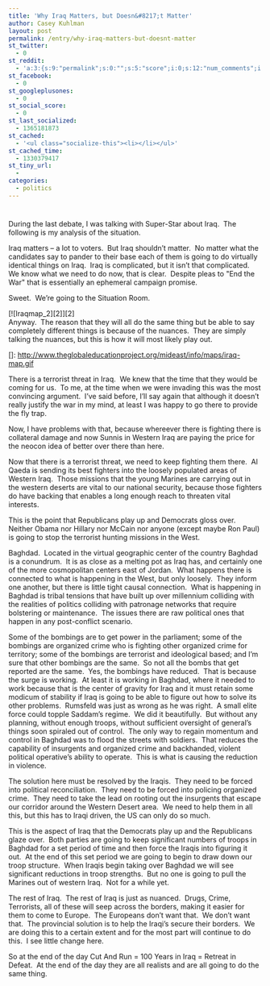 ```yaml
---
title: 'Why Iraq Matters, but Doesn&#8217;t Matter'
author: Casey Kuhlman
layout: post
permalink: /entry/why-iraq-matters-but-doesnt-matter
st_twitter:
  - 0
st_reddit:
  - 'a:3:{s:9:"permalink";s:0:"";s:5:"score";i:0;s:12:"num_comments";i:0;}'
st_facebook:
  - 0
st_googleplusones:
  - 0
st_social_score:
  - 0
st_last_socialized:
  - 1365181873
st_cached:
  - '<ul class="socialize-this"><li></li></ul>'
st_cached_time:
  - 1330379417
st_tiny_url:
  - 
categories:
  - politics
---
```

# 

During the last debate, I was talking with Super-Star about Iraq.  The following is my analysis of the situation.

Iraq matters – a lot to voters.  But Iraq shouldn’t matter.  No matter what the candidates say to pander to their base each of them is going to do virtually identical things on Iraq.  Iraq is complicated, but it isn’t that complicated.  We know what we need to do now, that is clear.  Despite pleas to "End the War" that is essentially an ephemeral campaign promise.  

Sweet.  We’re going to the Situation Room.

[![Iraqmap_2][2]][2]  
Anyway.  The reason that they will all do the same thing but be able to say completely different things is because of the nuances.  They are simply talking the nuances, but this is how it will most likely play out.  

 []: http://www.theglobaleducationproject.org/mideast/info/maps/iraq-map.gif

There is a terrorist threat in Iraq.  We knew that the time that they would be coming for us.  To me, at the time when we were invading this was the most convincing argument.  I’ve said before, I’ll say again that although it doesn’t really justify the war in my mind, at least I was happy to go there to provide the fly trap.  

Now, I have problems with that, because whereever there is fighting there is collateral damage and now Sunnis in Western Iraq are paying the price for the neocon idea of better over there than here.  

Now that there is a terrorist threat, we need to keep fighting them there.  Al Qaeda is sending its best fighters into the loosely populated areas of Western Iraq.  Those missions that the young Marines are carrying out in the western deserts are vital to our national security, because those fighters do have backing that enables a long enough reach to threaten vital interests.

This is the point that Republicans play up and Democrats gloss over.  Neither Obama nor Hillary nor McCain nor anyone (except maybe Ron Paul) is going to stop the terrorist hunting missions in the West.  

Baghdad.  Located in the virtual geographic center of the country Baghdad is a conundrum.  It is as close as a melting pot as Iraq has, and certainly one of the more cosmopolitan centers east of Jordan.  What happens there is connected to what is happening in the West, but only loosely.  They inform one another, but there is little tight causal connection.  What is happening in Baghdad is tribal tensions that have built up over millennium colliding with the realities of politics colliding with patronage networks that require bolstering or maintenance.  The issues there are raw political ones that happen in any post-conflict scenario.  

Some of the bombings are to get power in the parliament; some of the bombings are organized crime who is fighting other organized crime for territory; some of the bombings are terrorist and ideological based; and I’m sure that other bombings are the same.  So not all the bombs that get reported are the same.  Yes, the bombings have reduced.  That is because the surge is working.  At least it is working in Baghdad, where it needed to work because that is the center of gravity for Iraq and it must retain some modicum of stability if Iraq is going to be able to figure out how to solve its other problems.  Rumsfeld was just as wrong as he was right.  A small elite force could topple Saddam’s regime.  We did it beautifully.  But without any planning, without enough troops, without sufficient oversight of general’s things soon spiraled out of control.  The only way to regain momentum and control in Baghdad was to flood the streets with soldiers.  That reduces the capability of insurgents and organized crime and backhanded, violent political operative’s ability to operate.  This is what is causing the reduction in violence.

The solution here must be resolved by the Iraqis.  They need to be forced into political reconciliation.  They need to be forced into policing organized crime.  They need to take the lead on rooting out the insurgents that escape our corridor around the Western Desert area.  We need to help them in all this, but this has to Iraqi driven, the US can only do so much.

This is the aspect of Iraq that the Democrats play up and the Republicans glaze over.  Both parties are going to keep significant numbers of troops in Baghdad for a set period of time and then force the Iraqis into figuring it out.  At the end of this set period we are going to begin to draw down our troop structure.  When Iraqis begin taking over Baghdad we will see significant reductions in troop strengths.  But no one is going to pull the Marines out of western Iraq.  Not for a while yet.  

The rest of Iraq.  The rest of Iraq is just as nuanced.  Drugs, Crime, Terrorists, all of these will seep across the borders, making it easier for them to come to Europe.  The Europeans don’t want that.  We don’t want that.  The provincial solution is to help the Iraqi’s secure their borders.  We are doing this to a certain extent and for the most part will continue to do this.  I see little change here.

So at the end of the day Cut And Run = 100 Years in Iraq = Retreat in Defeat.  At the end of the day they are all realists and are all going to do the same thing.
